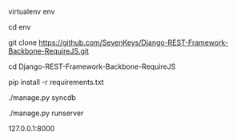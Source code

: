 virtualenv env

cd env

git clone https://github.com/SevenKeys/Django-REST-Framework-Backbone-RequireJS.git

cd Django-REST-Framework-Backbone-RequireJS

pip install -r requirements.txt

./manage.py syncdb

./manage.py runserver

127.0.0.1:8000
